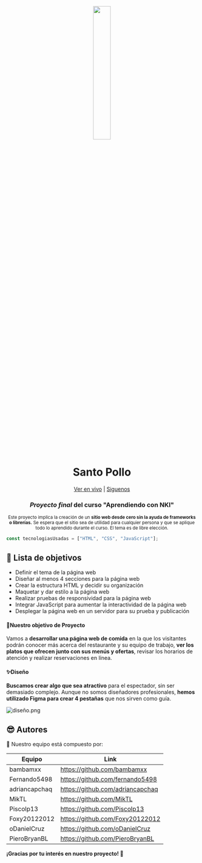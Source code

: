 <p align="center">
  <img align="center" src="icons/logo.png" width="30%">
  <h1 align="center">Santo Pollo</h1>
  <p align="center"><a href="https://restaurante-sp.netlify.app/">Ver en vivo</a> | <a href="https://linktr.ee/conovatec">Siguenos</a> </p>
  <div align="center">
<h3><strong><em>Proyecto final</em></strong> del curso "Aprendiendo con NKI"</h3>
</div>
<p align="center"><small>Este proyecto implica la creación de un <strong>sitio web desde cero sin la ayuda de frameworks o librerías.</strong> Se espera que el sitio sea de utilidad para cualquier persona y que se aplique todo lo aprendido durante el curso. El tema es de libre elección.</small></p>
</p>

```javascript
const tecnologiasUsadas = ["HTML", "CSS", "JavaScript"];
```

## 🗻 Lista de objetivos

- Definir el tema de la página web
- Diseñar al menos 4 secciones para la página web
- Crear la estructura HTML y decidir su organización
- Maquetar y dar estilo a la página web
- Realizar pruebas de responsividad para la página web
- Integrar JavaScript para aumentar la interactividad de la página web
- Desplegar la página web en un servidor para su prueba y publicación

#### 🫡Nuestro objetivo de Proyecto

Vamos a **desarrollar una página web de comida** en la que los visitantes podrán conocer más acerca del restaurante y su equipo de trabajo, **ver los platos que ofrecen junto con sus menús y ofertas**, revisar los horarios de atención y realizar reservaciones en línea.

#### ✨Diseño

**Buscamos crear algo que sea atractivo** para el espectador, sin ser demasiado complejo. Aunque no somos diseñadores profesionales, **hemos utilizado Figma para crear 4 pestañas** que nos sirven como guía.

![diseño.png](C:\Users\piero\Desktop\Pagina_Restaurante-SP\img\diseño.png)

## 😎 Autores

👥 Nuestro equipo está compuesto por:

| Equipo        | Link                             |
| ------------- | -------------------------------- |
| bambamxx      | https://github.com/bambamxx      |
| Fernando5498  | https://github.com/fernando5498  |
| adriancapchaq | https://github.com/adriancapchaq |
| MikTL         | https://github.com/MikTL         |
| Piscolp13     | https://github.com/Piscolp13     |
| Foxy20122012  | https://github.com/Foxy20122012  |
| oDanielCruz   | https://github.com/oDanielCruz   |
| PieroBryanBL  | https://github.com/PieroBryanBL  |

**¡Gracias por tu interés en nuestro proyecto! 🙌**
